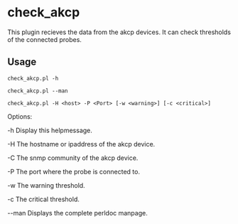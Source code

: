 check_akcp
==========

This plugin recieves the data from the akcp devices. It can check thresholds of the connected probes.

## Usage

    check_akcp.pl -h
        
    check_akcp.pl --man
       
    check_akcp.pl -H <host> -P <Port> [-w <warning>] [-c <critical>]

Options:

-h Display this helpmessage.

-H The hostname or ipaddress of the akcp device.

-C The snmp community of the akcp device.

-P The port where the probe is connected to.

-w The warning threshold.

-c The critical threshold.

--man Displays the complete perldoc manpage.
